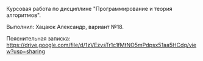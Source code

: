 Курсовая работа по дисциплине "Программирование и теория алгоритмов".

Выполнил: Хацаюк Александр, вариант №18.

Пояснительная записка: https://drive.google.com/file/d/1zVEzvsTr1c1fMtNO5mPdpsx51aa5HCdq/view?usp=sharing
